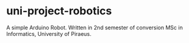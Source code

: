 # uni-project-robotics
A simple Arduino Robot. Written in 2nd semester of conversion MSc in Informatics, University of Piraeus.
